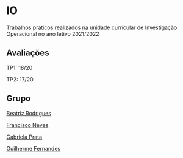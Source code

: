 # IO

Trabalhos práticos realizados na unidade curricular de Investigação Operacional no ano letivo 2021/2022

## Avaliações

TP1: 18/20

TP2: 17/20

## Grupo

[Beatriz Rodrigues](https://github.com/beasrodrigues24)

[Francisco Neves](https://github.com/franl08)

[Gabriela Prata](https://github.com/GabrielaPrata)

[Guilherme Fernandes](https://github.com/zer0-5)
